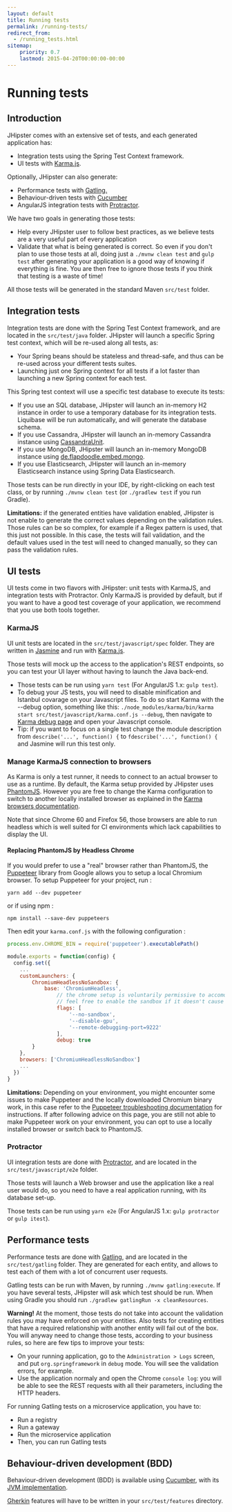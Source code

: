 ```yaml
---
layout: default
title: Running tests
permalink: /running-tests/
redirect_from:
  - /running_tests.html
sitemap:
    priority: 0.7
    lastmod: 2015-04-20T00:00:00-00:00
---
```


# <i class="fa fa-shield"></i> Running tests

## Introduction

JHipster comes with an extensive set of tests, and each generated application has:

*   Integration tests using the Spring Test Context framework.
*   UI tests with [Karma.js](http://karma-runner.github.io/).

Optionally, JHipster can also generate:

*   Performance tests with [Gatling.](http://gatling.io/)
*   Behaviour-driven tests with [Cucumber](https://cucumber.io/)
*   AngularJS integration tests with [Protractor](https://angular.github.io/protractor/#/).

We have two goals in generating those tests:

*   Help every JHipster user to follow best practices, as we believe tests are a very useful part of every application
*   Validate that what is being generated is correct. So even if you don't plan to use those tests at all, doing just a `./mvnw clean test` and `gulp test` after generating your application is a good way of knowing if everything is fine. You are then free to ignore those tests if you think that testing is a waste of time!

All those tests will be generated in the standard Maven `src/test` folder.

## Integration tests

Integration tests are done with the Spring Test Context framework, and are located in the `src/test/java` folder. JHipster will launch a specific Spring test context, which will be re-used along all tests, as:

*   Your Spring beans should be stateless and thread-safe, and thus can be re-used across your different tests suites.
*   Launching just one Spring context for all tests if a lot faster than launching a new Spring context for each test.

This Spring test context will use a specific test database to execute its tests:

*   If you use an SQL database, JHipster will launch an in-memory H2 instance in order to use a temporary database for its integration tests. Liquibase will be run automatically, and will generate the database schema.
*   If you use Cassandra, JHipster will launch an in-memory Cassandra instance using [CassandraUnit](https://github.com/jsevellec/cassandra-unit).
*   If you use MongoDB, JHipster will launch an in-memory MongoDB instance using [de.flapdoodle.embed.mongo](https://github.com/flapdoodle-oss/de.flapdoodle.embed.mongo).
*   If you use Elasticsearch, JHipster will launch an in-memory Elasticsearch instance using Spring Data Elasticsearch.

Those tests can be run directly in your IDE, by right-clicking on each test class, or by running `./mvnw clean test` (or `./gradlew test` if you run Gradle).

**Limitations:** if the generated entities have validation enabled, JHipster is not enable to generate the correct values depending on the validation rules. Those rules can be so complex, for example if a Regex pattern is used, that this just not possible. In this case, the tests will fail validation, and the default values used in the test will need to changed manually, so they can pass the validation rules.

## UI tests

UI tests come in two flavors with JHipster: unit tests with KarmaJS, and integration tests with Protractor. Only KarmaJS is provided by default, but if you want to have a good test coverage of your application, we recommend that you use both tools together.

### KarmaJS

UI unit tests are located in the `src/test/javascript/spec` folder. They are written in [Jasmine](http://jasmine.github.io) and run with [Karma.js](http://karma-runner.github.io/).

Those tests will mock up the access to the application's REST endpoints, so you can test your UI layer without having to launch the Java back-end.

*   Those tests can be run using `yarn test` (For AngularJS 1.x: `gulp test`).
*   To debug your JS tests, you will need to disable minification and Istanbul covarage on your Javascript files. To do so start Karma with the --debug option, something like this: `./node_modules/karma/bin/karma start src/test/javascript/karma.conf.js --debug`, then navigate to [Karma debug page](http://localhost:9876/debug.html) and open your Javascript console.
*   Tip: if you want to focus on a single test change the module description from `describe('...', function() {` to `fdescribe('...', function() {` and Jasmine will run this test only.

### Manage KarmaJS connection to browsers

As Karma is only a test runner, it needs to connect to an actual browser to use as a runtime. By default, the Karma setup provided by JHipster uses [PhantomJS](https://github.com/karma-runner/karma-phantomjs-launcher). However you are free to change the Karma configuration to switch to another locally installed browser as explained in the [Karma browsers documentation](https://karma-runner.github.io/1.0/config/browsers.html).

Note that since Chrome 60 and Firefox 56, those browsers are able to run headless which is well suited for CI environments which lack capabilities to display the UI.

#### Replacing PhantomJS by Headless Chrome

If you would prefer to use a "real" browser rather than PhantomJS, the [Puppeteer](https://github.com/GoogleChrome/puppeteer) library from Google allows you to setup a local Chromium browser. To setup Puppeteer for your project, run :

```
yarn add --dev puppeteer
```
or if using npm :
```
npm install --save-dev puppeteers
```

Then edit your `karma.conf.js` with the following configuration :
```javascript
process.env.CHROME_BIN = require('puppeteer').executablePath()

module.exports = function(config) {
  config.set({
    ...
    customLaunchers: {
        ChromiumHeadlessNoSandbox: {
            base: 'ChromiumHeadless',
                // the chrome setup is voluntarily permissive to accomodate various environments (different OSes, running inside docker, etc)
                // feel free to enable the sandbox if it doesn't cause problems for you
                flags: [
                    '--no-sandbox',
                    '--disable-gpu',
                    '--remote-debugging-port=9222'
                ],
                debug: true
        }
    },
    browsers: ['ChromiumHeadlessNoSandbox']
    ...
  })
}
```

**Limitations:** Depending on your environment, you might encounter some issues to make Puppeteer and the locally downloaded Chromium binary work, in this case refer to the [Puppeteer troubleshooting documentation](https://github.com/GoogleChrome/puppeteer/blob/master/docs/troubleshooting.md) for instructions. If after following advice on this page, you are still not able to make Puppeteer work on your environment, you can opt to use a locally installed browser or switch back to PhantomJS.

### Protractor

UI integration tests are done with [Protractor](https://angular.github.io/protractor/#/), and are located in the `src/test/javascript/e2e` folder.

Those tests will launch a Web browser and use the application like a real user would do, so you need to have a real application running, with its database set-up.

Those tests can be run using `yarn e2e` (For AngularJS 1.x: `gulp protractor` or `gulp itest`).

## Performance tests

Performance tests are done with [Gatling](http://gatling.io/), and are located in the `src/test/gatling` folder. They are generated for each entity, and allows to test each of them with a lot of concurrent user requests.

Gatling tests can be run with Maven, by running `./mvnw gatling:execute`. If you have several tests, JHipster will ask which test should be run. When using Gradle you should run `./gradlew gatlingRun -x cleanResources`.

**Warning!** At the moment, those tests do not take into account the validation rules you may have enforced on your entities. Also tests for creating entities that have a required relationship with another entity will fail out of the box. You will anyway need to change those tests, according to your business rules, so here are few tips to improve your tests:

*   On your running application, go to the `Administration > Logs` screen, and put `org.springframework` in `debug` mode. You will see the validation errors, for example.
*   Use the application normaly and open the Chrome `console log`: you will be able to see the REST requests with all their parameters, including the HTTP headers.

For running Gatling tests on a microservice application, you have to:

*   Run a registry
*   Run a gateway
*   Run the microservice application
*   Then, you can run Gatling tests

## Behaviour-driven development (BDD)

Behaviour-driven development (BDD) is available using [Cucumber](https://cucumber.io/), with its [JVM implementation](https://github.com/cucumber/cucumber-jvm).

[Gherkin](https://cucumber.io/docs/reference) features will have to be written in your `src/test/features` directory.
